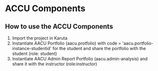 # ACCU Components


## How to use the ACCU Components

1. Import the project in Karuta
1. Instantiate AACU Portfolio (aacu.protfolio) with code = 'aacu.portfolio-instance-studentid' for the student and share the portfolio with the student (role: student)
1. Instantiate AACU Admin Report Portfolio (aacu.admin-analysis) and share it with the instructor (role:instructor)
